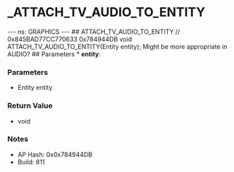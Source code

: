 # _ATTACH_TV_AUDIO_TO_ENTITY

--- ns: GRAPHICS --- ## ATTACH_TV_AUDIO_TO_ENTITY  // 0x845BAD77CC770633 0x784944DB void ATTACH_TV_AUDIO_TO_ENTITY(Entity entity);  Might be more appropriate in AUDIO?  ## Parameters * **entity**:

### Parameters
* Entity entity

### Return Value
* void

### Notes
* AP Hash: 0x0x784944DB
* Build: 811

